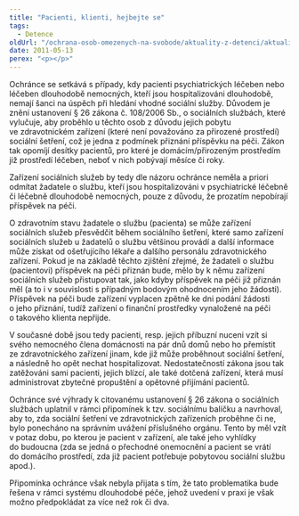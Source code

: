 ```yaml
---
title: "Pacienti, klienti, hejbejte se"
tags:
  - Detence
oldUrl: "/ochrana-osob-omezenych-na-svobode/aktuality-z-detenci/aktuality-z-detenci-2011/pacienti-klienti-hejbejte-se/"
date: 2011-05-13
perex: "<p></p>"
---
```


<!-- imported from the old website -->

<p>Ochránce se setkává s případy, kdy pacienti psychiatrických léčeben nebo léčeben dlouhodobě nemocných, kteří jsou hospitalizováni dlouhodobě, nemají šanci na úspěch při hledání vhodné sociální služby. Důvodem je znění ustanovení § 26 zákona č. 108/2006 Sb., o sociálních službách, které vylučuje, aby proběhlo u těchto osob z důvodu jejich pobytu ve zdravotnickém zařízení (které není považováno za přirozené prostředí) sociální šetření, což je jedna z podmínek přiznání příspěvku na péči. Zákon tak opomíjí desítky pacientů, pro které je domácím/přirozeným prostředím již prostředí léčeben, neboť v nich pobývají měsíce či roky.</p><p>Zařízení sociálních služeb by tedy dle názoru ochránce neměla a priori odmítat žadatele o službu, kteří jsou hospitalizováni v psychiatrické léčebně či léčebně dlouhodobě nemocných, pouze z důvodu, že prozatím nepobírají příspěvek na péči.  </p><p>O zdravotním stavu žadatele o službu (pacienta) se může zařízení sociálních služeb přesvědčit během sociálního šetření, které samo zařízení sociálních služeb u žadatelů o službu většinou provádí a další informace může získat od ošetřujícího lékaře a dalšího personálu zdravotnického zařízení. Pokud je na základě těchto zjištění zřejmé, že žadateli o službu (pacientovi) příspěvek na péči přiznán bude, mělo by k němu zařízení sociálních služeb přistupovat tak, jako kdyby příspěvek na péči již přiznán měl (a to i v souvislosti s případným bodovým ohodnocením jeho žádosti). Příspěvek na péči bude zařízení vyplacen zpětně ke dni podání žádosti o jeho přiznání, tudíž zařízení o finanční prostředky vynaložené na péči o takového klienta nepřijde. </p><p>V současné době jsou tedy pacienti, resp. jejich příbuzní nuceni vzít si svého nemocného člena domácnosti na pár dnů domů nebo ho přemístit ze zdravotnického zařízení jinam, kde již může proběhnout sociální šetření, a následně ho opět nechat hospitalizovat. Nedostatečností zákona jsou tak zatěžováni sami pacienti, jejich blízcí, ale také dotčená zařízení, která musí administrovat zbytečné propuštění a opětovné přijímání pacientů.</p><p>Ochránce své výhrady k citovanému ustanovení § 26 zákona o sociálních službách uplatnil v rámci připomínek k tzv. sociálnímu balíčku a navrhoval, aby to, zda sociální šetření ve zdravotnických zařízeních proběhne či ne, bylo ponecháno na správním uvážení příslušného orgánu. Tento by měl vzít v potaz dobu, po kterou je pacient v zařízení, ale také jeho vyhlídky do budoucna (zda se jedná o přechodné onemocnění a pacient se vrátí do domácího prostředí, zda již pacient potřebuje pobytovou sociální službu apod.).</p><p>Připomínka ochránce však nebyla přijata s tím, že tato problematika bude řešena v rámci systému dlouhodobé péče, jehož uvedení v praxi je však možno předpokládat za více než rok či dva. </p><p></p><p></p>
